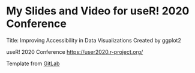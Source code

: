 # My Slides and Video for useR! 2020 Conference  

Title: Improving Accessibility in Data Visualizations Created by ggplot2  

useR! 2020 Conference
https://user2020.r-project.org/  

Template from [GitLab](https://gitlab.com/R-conferences/usertemplate/-/tree/master/example)
